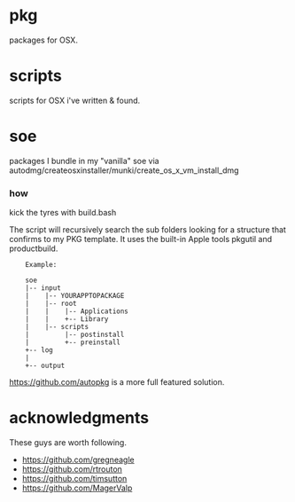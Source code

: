 # pkg
packages for OSX.

# scripts
scripts for OSX i've written & found.

# soe
packages I bundle in my "vanilla" soe via autodmg/createosxinstaller/munki/create_os_x_vm_install_dmg

### how
kick the tyres with build.bash

The script will recursively search the sub folders looking for a structure that confirms to my PKG template. It
uses the built-in Apple tools pkgutil and productbuild.

		Example:

		soe
		|-- input
		|    |-- YOURAPPTOPACKAGE
		|    |-- root
		|    |    |-- Applications
		|    |    +-- Library
		|    |-- scripts
		|         |-- postinstall
		|         +-- preinstall
		+-- log
		|
		+-- output

https://github.com/autopkg is a more full featured solution.

# acknowledgments
These guys are worth following.

+ https://github.com/gregneagle
+ https://github.com/rtrouton
+ https://github.com/timsutton
+ https://github.com/MagerValp
